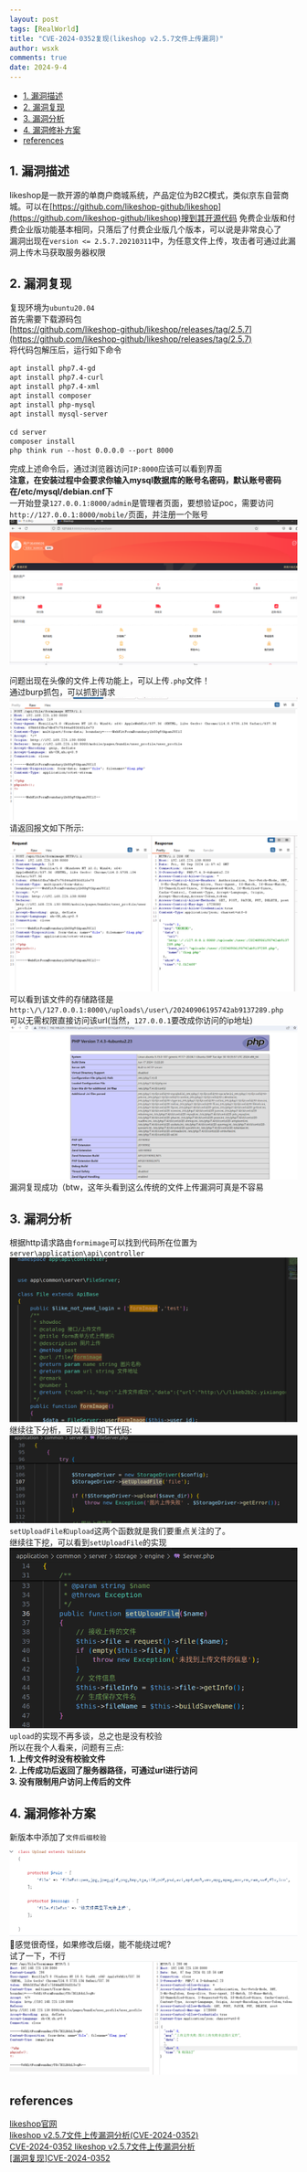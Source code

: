 ```yaml
---
layout: post
tags: [RealWorld]
title: "CVE-2024-0352复现(likeshop v2.5.7文件上传漏洞)"
author: wsxk
comments: true
date: 2024-9-4
---
```


- [1. 漏洞描述](#1-漏洞描述)
- [2. 漏洞复现](#2-漏洞复现)
- [3. 漏洞分析](#3-漏洞分析)
- [4. 漏洞修补方案](#4-漏洞修补方案)
- [references](#references)


## 1. 漏洞描述<br>
likeshop是一款开源的单商户商城系统，产品定位为B2C模式，类似京东自营商城。可以在[https://github.com/likeshop-github/likeshop](https://github.com/likeshop-github/likeshop)搜到其开源代码
免费企业版和付费企业版功能基本相同，只落后了付费企业版几个版本，可以说是非常良心了<br>
漏洞出现在`version <= 2.5.7.20210311`中，为任意文件上传，攻击者可通过此漏洞上传木马获取服务器权限<br>


## 2. 漏洞复现<br>
复现环境为`ubuntu20.04`<br>
首先需要下载源码包<br>
[https://github.com/likeshop-github/likeshop/releases/tag/2.5.7](https://github.com/likeshop-github/likeshop/releases/tag/2.5.7)<br>
将代码包解压后，运行如下命令<br>
```
apt install php7.4-gd
apt install php7.4-curl
apt install php7.4-xml
apt install composer
apt install php-mysql
apt install mysql-server

cd server
composer install
php think run --host 0.0.0.0 --port 8000
```
完成上述命令后，通过浏览器访问`IP:8000`应该可以看到界面<br>
**注意，在安装过程中会要求你输入mysql数据库的账号名密码，默认账号密码在/etc/mysql/debian.cnf下**<br>
一开始登录`127.0.0.1:8000/admin`是管理者页面，要想验证poc，需要访问`http://127.0.0.1:8000/mobile/`页面，并注册一个账号<br>
![](https://raw.githubusercontent.com/wsxk/wsxk_pictures/main/2024-3-25/20240905222733.png)

问题出现在头像的文件上传功能上，可以上传`.php`文件！<br>
通过burp抓包，可以抓到请求<br>
![](https://raw.githubusercontent.com/wsxk/wsxk_pictures/main/2024-3-25/20240906195807.png)
请返回报文如下所示:<br>
![](https://raw.githubusercontent.com/wsxk/wsxk_pictures/main/2024-3-25/20240906195844.png)
可以看到该文件的存储路径是`http:\/\/127.0.0.1:8000\/uploads\/user\/20240906195742ab9137289.php`<br>
可以无需权限直接访问该url(当然，`127.0.0.1`要改成你访问的ip地址)<br>
![](https://raw.githubusercontent.com/wsxk/wsxk_pictures/main/2024-3-25/20240906200130.png)
漏洞复现成功（btw，这年头看到这么传统的文件上传漏洞可真是不容易<br>


## 3. 漏洞分析<br>
根据http请求路由`formimage`可以找到代码所在位置为`server\application\api\controller`<br>
![](https://raw.githubusercontent.com/wsxk/wsxk_pictures/main/2024-3-25/20240907083445.png)
继续往下分析，可以看到如下代码:<br>
![](https://raw.githubusercontent.com/wsxk/wsxk_pictures/main/2024-3-25/20240907084116.png)
`setUploadFile和upload`这两个函数就是我们要重点关注的了。<br>
继续往下挖，可以看到`setUploadFile`的实现<br>
![](https://raw.githubusercontent.com/wsxk/wsxk_pictures/main/2024-3-25/20240907085038.png)
`upload`的实现不再多谈，总之也是没有校验<br>
所以在我个人看来，问题有三点:<br>
**1. 上传文件时没有校验文件**<br>
**2. 上传成功后返回了服务器路径，可通过url进行访问**<br>
**3. 没有限制用户访问上传后的文件**<br>


## 4. 漏洞修补方案<br>
新版本中添加了`文件后缀校验`<br>
![](https://raw.githubusercontent.com/wsxk/wsxk_pictures/main/2024-3-25/20240907091401.png)
🤔感觉很奇怪，如果修改后缀，能不能绕过呢?<br>
试了一下，不行<br>
![](https://raw.githubusercontent.com/wsxk/wsxk_pictures/main/2024-3-25/20240907092549.png)

## references<br>
[likeshop官网](https://www.likeshop.cn/)<br>
[likeshop v2.5.7文件上传漏洞分析(CVE-2024-0352)](https://xz.aliyun.com/t/13431?time__1311=Gqmxu7G%3D5Wq05DK5YK0%3DeKGKKjfKTbT4D)<br>
[CVE-2024-0352 likeshop v2.5.7文件上传漏洞分析](http://www.mzph.cn/news/657258.shtml)<br>
[[漏洞复现]CVE-2024-0352](https://cn-sec.com/archives/2397812.html)<br>
